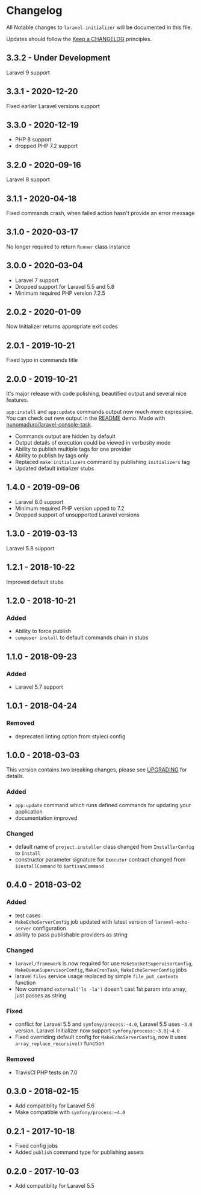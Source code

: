 # Changelog

All Notable changes to `laravel-initializer` will be documented in this file.

Updates should follow the [Keep a CHANGELOG](http://keepachangelog.com/) principles.

## 3.3.2 - Under Development

Laravel 9 support

## 3.3.1 - 2020-12-20

Fixed earlier Laravel versions support

## 3.3.0 - 2020-12-19

- PHP 8 support
- dropped PHP 7.2 support

## 3.2.0 - 2020-09-16

Laravel 8 support

## 3.1.1 - 2020-04-18

Fixed commands crash, when failed action hasn't provide an error message

## 3.1.0 - 2020-03-17

No longer required to return `Runner` class instance

## 3.0.0 - 2020-03-04

- Laravel 7 support
- Dropped support for Laravel 5.5 and 5.8
- Minimum required PHP version 7.2.5

## 2.0.2 - 2020-01-09

Now Initializer returns appropriate exit codes

## 2.0.1 - 2019-10-21

Fixed typo in commands title

## 2.0.0 - 2019-10-21

It's major release with code polishing, beautified output and several nice features.

`app:install` and `app:update` commands output now much more expressive. You can check out new output in the [README](README.md) demo. Made with [nunomaduro/laravel-console-task](https://github.com/nunomaduro/laravel-console-task).

- Commands output are hidden by default
- Output details of execution could be viewed in verbosity mode
- Ability to publish multiple tags for one provider
- Ability to publish by tags only
- Replaced `make:initializers` command by publishing `initializers` tag
- Updated default initializer stubs

## 1.4.0 - 2019-09-06

- Laravel 6.0 support
- Minimum required PHP version upped to 7.2
- Dropped support of unsupported Laravel versions

## 1.3.0 - 2019-03-13

Laravel 5.8 support

## 1.2.1 - 2018-10-22

Improved default stubs

## 1.2.0 - 2018-10-21

### Added

- Ability to force publish
- `composer install` to default commands chain in stubs

## 1.1.0 - 2018-09-23

### Added

- Laravel 5.7 support

## 1.0.1 - 2018-04-24

### Removed

- deprecated linting option from styleci config

## 1.0.0 - 2018-03-03

This version contains two breaking changes, please see [UPGRADING](UPGRADING.md) for details.

### Added

- `app:update` command which runs defined commands for updating your application
- documentation improved

### Changed

- default name of `project.installer` class changed from `InstallerConfig` to `Install`
- constructor parameter signature for `Executor` contract changed from `$installCommand` to `$artisanCommand`

## 0.4.0 - 2018-03-02

### Added

- test cases
- `MakeEchoServerConfig` job updated with latest version of `laravel-echo-server` configuration
- ability to pass publishable providers as string

### Changed

- `laravel/framework` is now required for use `MakeSocketSupervisorConfig`, `MakeQueueSupervisorConfig`, `MakeCronTask`, `MakeEchoServerConfig` jobs
- laravel `files` service usage replaced by simple `file_put_contents` function
- Now command `external('ls -la')` doesn't cast 1st param into array, just passes as string

### Fixed

- conflict for Laravel 5.5 and `symfony/process:~4.0`, Laravel 5.5 uses `~3.0` version. Laravel Initializer now support `symfony/process:~3.0|~4.0`
- Fixed overriding default config for `MakeEchoServerConfig`, now it uses `array_replace_recursive()` function

### Removed

- TravisCI PHP tests on 7.0

## 0.3.0 - 2018-02-15

- Add compatiblity for Laravel 5.6
- Make compatible with `symfony/process:~4.0`

## 0.2.1 - 2017-10-18

- Fixed config jobs
- Added `publish` command type for publishing assets

## 0.2.0 - 2017-10-03

- Add compatiblity for Laravel 5.5
